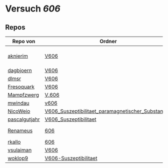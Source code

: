 # Versuch *606*

## Repos

|               Repo von               |                                                                     Ordner                                                                      |                                                                                                                                                          PDFs                                                                                                                                                           |
|--------------------------------------|-------------------------------------------------------------------------------------------------------------------------------------------------|-------------------------------------------------------------------------------------------------------------------------------------------------------------------------------------------------------------------------------------------------------------------------------------------------------------------------|
|[aknierim](../repo/aknierim)          |[V606](https://github.com/aknierim/AP/tree/master/SoSe/V606)                                                                                     |[V606 - Suszeptibilität paramagnetischer Substanzen.pdf](https://docs.google.com/viewer?url=https://raw.githubusercontent.com/aknierim/AP/master/Protokolle/V606%20-%20Suszeptibilit%C3%A4t%20paramagnetischer%20Substanzen.pdf)                                                                                         |
|[dagbjoern](../repo/dagbjoern)        |[V606](https://github.com/dagbjoern/AP-Physik/tree/master/V606)                                                                                  |–                                                                                                                                                                                                                                                                                                                        |
|[dlmsr](../repo/dlmsr)                |[V606](https://github.com/dlmsr/praktikum/tree/master/V606)                                                                                      |–                                                                                                                                                                                                                                                                                                                        |
|[Fresoquark](../repo/Fresoquark)      |[V606](https://github.com/Fresoquark/Anfaengerpraktikum/tree/master/V606)                                                                        |–                                                                                                                                                                                                                                                                                                                        |
|[Mampfzwerg](../repo/Mampfzwerg)      |[V.606](https://github.com/Mampfzwerg/Praktikum/tree/master/V.606)                                                                               |[main.pdf](https://docs.google.com/viewer?url=https://raw.githubusercontent.com/Mampfzwerg/Praktikum/master/V.606/latex-template/main.pdf)                                                                                                                                                                               |
|[mwindau](../repo/mwindau)            |[v606](https://github.com/mwindau/praktikum/tree/master/v606)                                                                                    |[main.pdf](https://docs.google.com/viewer?url=https://raw.githubusercontent.com/mwindau/praktikum/master/v606/main.pdf)                                                                                                                                                                                                  |
|[NicoWeio](../repo/NicoWeio)          |[V606_Suszeptibilitaet_paramagnetischer_Substanzen](https://github.com/NicoWeio/AP/tree/master/V606_Suszeptibilitaet_paramagnetischer_Substanzen)|–                                                                                                                                                                                                                                                                                                                        |
|[pascalgutjahr](../repo/pascalgutjahr)|[V606_Suszeptibilitaet](https://github.com/pascalgutjahr/Praktikum-1/tree/master/V606_Suszeptibilitaet)                                          |–                                                                                                                                                                                                                                                                                                                        |
|[Renameus](../repo/Renameus)          |[606](https://github.com/Renameus/PhysikPraktikum1/tree/master/Versuche/606)                                                                     |[protokoll - Copy.pdf](https://docs.google.com/viewer?url=https://raw.githubusercontent.com/Renameus/PhysikPraktikum1/master/Versuche/606/protokoll%20-%20Copy.pdf)<br/>[protokoll.pdf](https://docs.google.com/viewer?url=https://raw.githubusercontent.com/Renameus/PhysikPraktikum1/master/Versuche/606/protokoll.pdf)|
|[rkallo](../repo/rkallo)              |[606](https://github.com/rkallo/APWS1718/tree/master/606)                                                                                        |[main.pdf](https://docs.google.com/viewer?url=https://raw.githubusercontent.com/rkallo/APWS1718/master/606/main.pdf)                                                                                                                                                                                                     |
|[vsulaiman](../repo/vsulaiman)        |[V606](https://github.com/vsulaiman/Praktikum/tree/master/SS17/V606)                                                                             |[V606_Suszeptibilitaet.pdf](https://docs.google.com/viewer?url=https://raw.githubusercontent.com/vsulaiman/Praktikum/master/AP%20Protokolle/V606_Suszeptibilitaet.pdf)                                                                                                                                                   |
|[woklop9](../repo/woklop9)            |[V606-Suszeptibilitaet](https://github.com/woklop9/Anfaengerpraktikum/tree/master/V606-Suszeptibilitaet)                                         |–                                                                                                                                                                                                                                                                                                                        |
